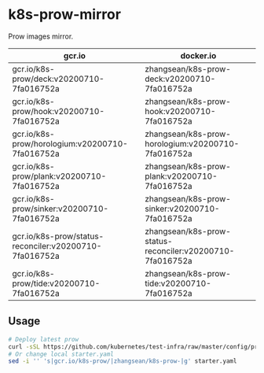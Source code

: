 # k8s-prow-mirror

Prow images mirror.

gcr.io | docker.io
---|---
gcr.io/k8s-prow/deck:v20200710-7fa016752a | zhangsean/k8s-prow-deck:v20200710-7fa016752a
gcr.io/k8s-prow/hook:v20200710-7fa016752a | zhangsean/k8s-prow-hook:v20200710-7fa016752a
gcr.io/k8s-prow/horologium:v20200710-7fa016752a | zhangsean/k8s-prow-horologium:v20200710-7fa016752a
gcr.io/k8s-prow/plank:v20200710-7fa016752a | zhangsean/k8s-prow-plank:v20200710-7fa016752a
gcr.io/k8s-prow/sinker:v20200710-7fa016752a | zhangsean/k8s-prow-sinker:v20200710-7fa016752a
gcr.io/k8s-prow/status-reconciler:v20200710-7fa016752a | zhangsean/k8s-prow-status-reconciler:v20200710-7fa016752a
gcr.io/k8s-prow/tide:v20200710-7fa016752a | zhangsean/k8s-prow-tide:v20200710-7fa016752a

## Usage

```bash
# Deploy latest prow
curl -sSL https://github.com/kubernetes/test-infra/raw/master/config/prow/cluster/starter.yaml | sed 's|gcr.io/k8s-prow/|zhangsean/k8s-prow-|g' | kubectl apply -f -
# Or change local starter.yaml
sed -i '' 's|gcr.io/k8s-prow/|zhangsean/k8s-prow-|g' starter.yaml
```
